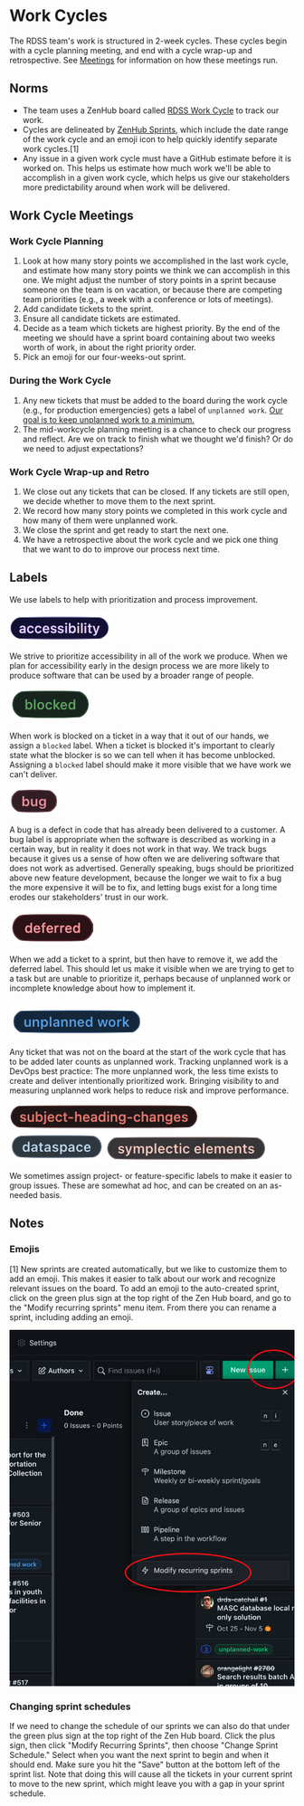 # Work Cycles

The RDSS team's work is structured in 2-week cycles.  These cycles begin with a cycle planning meeting, and end with a cycle wrap-up and retrospective.  See [Meetings](meetings.md) for information on how these meetings run.

## Norms

* The team uses a ZenHub board called [RDSS Work Cycle](https://app.zenhub.com/workspaces/rdss-workcycles-61a4f1a12a399b001730f65a/board) to track our work.  
* Cycles are delineated by [ZenHub Sprints](https://help.zenhub.com/support/solutions/articles/43000611544-an-introduction-to-zenhub-sprints), which include the date range of the work cycle and an emoji icon to help quickly identify separate work cycles.[1]
* Any issue in a given work cycle must have a GitHub estimate before it is worked on. This helps us estimate how much work we'll be able to accomplish in a given work cycle, which helps us give our stakeholders more predictability around when work will be delivered.

## Work Cycle Meetings

### Work Cycle Planning
1. Look at how many story points we accomplished in the last work cycle, and estimate how many story points we think we can accomplish in this one. We might adjust the number of story points in a sprint because someone on the team is on vacation, or because there are competing team priorities (e.g., a week with a conference or lots of meetings).
2. Add candidate tickets to the sprint.
3. Ensure all candidate tickets are estimated.
4. Decide as a team which tickets are highest priority. By the end of the meeting we should have a sprint board containing about two weeks worth of work, in about the right priority order.
5. Pick an emoji for our four-weeks-out sprint.

### During the Work Cycle
1. Any new tickets that must be added to the board during the work cycle (e.g., for production emergencies) gets a label of `unplanned work`. [Our goal is to keep unplanned work to a minimum.](https://www.pagerduty.com/blog/5-ways-unplanned-work-disrupting-business/)
2. The mid-workcycle planning meeting is a chance to check our progress and reflect.  Are we on track to finish what we thought we'd finish? Or do we need to adjust expectations?

### Work Cycle Wrap-up and Retro
1. We close out any tickets that can be closed. If any tickets are still open, we decide whether to move them to the next sprint.
2. We record how many story points we completed in this work cycle and how many of them were unplanned work.
3. We close the sprint and get ready to start the next one.
4. We have a retrospective about the work cycle and we pick one thing that we want to do to improve our process next time.

## Labels
We use labels to help with prioritization and process improvement.

![](images/accessibility_label.png)

  We strive to prioritize accessibility in all of the work we produce. When we plan for accessibility early in the design process we are more likely to produce software that can be used by a broader range of people.

![](images/blocked.png)

  When work is blocked on a ticket in a way that it out of our hands, we assign a `blocked` label. When a ticket is blocked it's important to clearly state what the blocker is so we can tell when it has become unblocked. Assigning a `blocked` label should make it more visible that we have work we can't deliver.

![](images/bug_label.png)

  A bug is a defect in code that has already been delivered to a customer. A bug label is appropriate when the software is described as working in a certain way, but in reality it does not work in that way. We track bugs because it gives us a sense of how often we are delivering software that does not work as advertised. Generally speaking, bugs should be prioritized above new feature development, because the longer we wait to fix a bug the more expensive it will be to fix, and letting bugs exist for a long time erodes our stakeholders' trust in our work.

![](images/deferred.png)

  When we add a ticket to a sprint, but then have to remove it, we add the deferred label. This should let us make it visible when we are trying to get to a task but are unable to prioritize it, perhaps because of unplanned work or incomplete knowledge about how to implement it.

![](images/unplanned_work.png)

  Any ticket that was not on the board at the start of the work cycle that has to be added later counts as unplanned work.  Tracking unplanned work is a DevOps best practice: The more unplanned work, the less time exists to create and deliver intentionally prioritized work. Bringing visibility to and measuring unplanned work helps to reduce risk and improve performance.

  ![](images/subject-heading-changes.png)
  ![](images/dataspace_label.png)
  ![](images/symplectic_elements.png)

  We sometimes assign project- or feature-specific labels to make it easier to group issues. These are somewhat ad hoc, and can be created on an as-needed basis.

## Notes

### Emojis
[1] New sprints are created automatically, but we like to customize them to add an emoji. This makes it easier to talk about our work and recognize relevant issues on the board. To add an emoji to the auto-created sprint, click on the green plus sign at the top right of the Zen Hub board, and go to the "Modify recurring sprints" menu item. From there you can rename a sprint, including adding an emoji.

![](images/add_sprint_emoji.png)

### Changing sprint schedules
If we need to change the schedule of our sprints we can also do that under the green plus sign at the top right of the Zen Hub board. Click the plus sign, then click "Modify Recurring Sprints", then choose "Change Sprint Schedule." Select when you want the next sprint to begin and when it should end. Make sure you hit the "Save" button at the bottom left of the sprint list. Note that doing this will cause all the tickets in your current sprint to move to the new sprint, which might leave you with a gap in your sprint schedule. 
